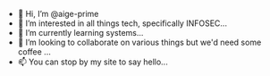 - 👋 Hi, I’m @aige-prime
- 👀 I’m interested in all things tech, specifically INFOSEC...
- 🌱 I’m currently learning systems...
- 💞️ I’m looking to collaborate on various things but we'd need some coffee ...
- 📫 You can stop by my site to say hello...

<!---
aige-prime/aige-prime is a ✨ special ✨ repository because its `README.md` (this file) appears on your GitHub profile.
You can click the Preview link to take a look at your changes.
--->
